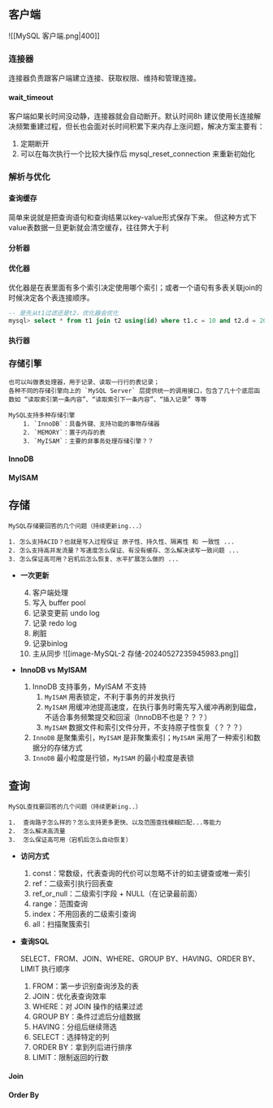 
## 客户端

![[MySQL 客户端.png|400]]


### 连接器

连接器负责跟客户端建立连接、获取权限、维持和管理连接。

#### wait_timeout

客户端如果长时间没动静，连接器就会自动断开。默认时间8h
建议使用长连接解决频繁重建过程，但长也会面对长时间积累下来内存上涨问题，解决方案主要有：
1. 定期断开
2. 可以在每次执行一个比较大操作后 mysql_reset_connection 来重新初始化

### 解析与优化
#### 查询缓存

简单来说就是把查询语句和查询结果以key-value形式保存下来。
但这种方式下value表数据一旦更新就会清空缓存，往往弊大于利
#### 分析器

#### 优化器
优化器是在表里面有多个索引决定使用哪个索引；或者一个语句有多表关联join的时候决定各个表连接顺序。
```sql
-- 是先从t1过滤还是t2，优化器会优化
mysql> select * from t1 join t2 using(id) where t1.c = 10 and t2.d = 20;
```


#### 执行器


### 存储引擎

	也可以叫做表处理器，用于记录、读取一行行的表记录；
	各种不同的存储引擎向上的 `MySQL Server` 层提供统一的调用接口，包含了几十个底层函数如 “读取索引第一条内容”、“读取索引下一条内容”、“插入记录” 等等
	
	MySQL支持多种存储引擎
		1. `InnoDB`：具备外键、支持功能的事物存储器
		2. `MEMORY`：置于内存的表
		3. `MyISAM`：主要的非事务处理存储引擎？？

#### InnoDB


#### MyISAM


## 存储


	MySQL存储要回答的几个问题（持续更新ing...）
	
	1. 怎么支持ACID？也就是写入过程保证 原子性、持久性、隔离性 和 一致性 ...
	2. 怎么支持高并发流量？写速度怎么保证、有没有缓存、怎么解决读写一致问题 ... 
	3. 怎么保证高可用？宕机后怎么恢复、水平扩展怎么做的 ... 

 
 -  **一次更新**

	4. 客户端处理
	5. 写入 buffer pool
	6. 记录变更前 undo log
	7. 记录 redo log
	8. 刷脏
	9. 记录binlog 
	10. 主从同步
	![[image-MySQL-2 存储-20240527235945983.png]]



-  **InnoDB  vs  MyISAM**
  
	1.  InnoDB 支持事务，MyISAM 不支持
		 1.  `MyISAM` 用表锁定，不利于事务的并发执行
		 2.  `MyISAM` 用缓冲池提高速度，在执行事务时需先写入缓冲再刷到磁盘，不适合事务频繁提交和回滚（InnoDB不也是？？？）
		 3.  `MyISAM` 数据文件和索引文件分开，不支持原子性恢复（？？？）
	2.  `InnoDB` 是聚集索引，`MyISAM` 是非聚集索引；`MyISAM` 采用了一种索引和数据分的存储方式
	3.  `InnoDB` 最小粒度是行锁，`MyISAM` 的最小粒度是表锁


## 查询

	MySQL查找要回答的几个问题（持续更新ing..）
	
	1.  查询路子怎么样的？怎么支持更多更快、以及范围查找模糊匹配...等能力
	2.  怎么解决高流量
	3.  怎么保证高可用（宕机后怎么自动恢复）


-  **访问方式**

	1. const：常数级，代表查询的代价可以忽略不计的如主键查或唯一索引
	2. ref：二级索引执行回表查
	3. ref_or_null：二级索引字段 + NULL（在记录最前面）
	4. range：范围查询
	5. index：不用回表的二级索引查询
	6. all：扫描聚簇索引


-  **查询SQL**

	SELECT、FROM、JOIN、WHERE、GROUP BY、HAVING、ORDER BY、LIMIT 执行顺序
	
	1. FROM：第一步识别查询涉及的表
	2. JOIN：优化表查询效率
	3.  WHERE：对 JOIN 操作的结果过滤
	4.  GROUP BY：条件过滤后分组数据
	5.  HAVING：分组后继续筛选
	6.  SELECT：选择特定的列
	7.  ORDER BY：拿到列后进行排序
	8.  LIMIT：限制返回的行数


#### Join



#### Order By


